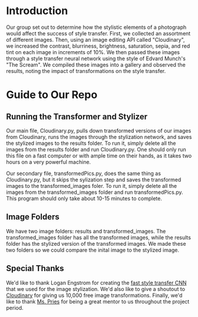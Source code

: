 # Introduction
Our group set out to determine how the stylistic elements of a photograph would affect the success of style transfer. First, we collected an assortment of different images. Then, using an image editing API called "Cloudinary", we increased the contrast, blurriness, brightness, saturation, sepia, and red tint on each image in increments of 10%. We then passed these images through a style transfer neural network using the style of Edvard Munch's "The Scream". We compiled these images into a gallery and observed the results, noting the impact of transformations on the style transfer.

# Guide to Our Repo
## Running the Transformer and Stylizer
Our main file, Cloudinary.py, pulls down transformed versions of our images from Cloudinary, runs the images through the stylization network, and saves the stylized images to the results folder. To run it, simply delete all the images from the results folder and run Cloudinary.py. One should only run this file on a fast computer or with ample time on their hands, as it takes two hours on a very powerful machine.

Our secondary file, transformedPics.py, does the same thing as Cloudinary.py, but it skips the sylization step and saves the transformed images to the transformed_images foler. To run it, simply delete all the images from the transformed_images folder and run transformedPics.py. This program should only take about 10-15 minutes to complete.

## Image Folders
We have two image folders: results and transformed_images. The transformed_images folder has all the transformed images, while the results folder has the stylized version of the transformed images. We made these two folders so we could compare the inital image to the stylized image.

## Special Thanks
We'd like to thank Logan Engstrom for creating the [fast style transfer CNN](https://github.com/lengstrom/fast-style-transfer) that we used for the image stylization. We'd also like to give a shoutout to [Cloudinary](https://cloudinary.com/) for giving us 10,000 free image transformations. Finally, we'd like to thank [Ms. Pries](https://github.com/MsPries) for being a great mentor to us throughout the project period.

